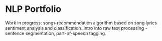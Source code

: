 # NLP Portfolio
Work in progress: songs recommendation algorithm based on song lyrics sentiment analysis and classification. Intro into raw text processing - sentence segmentation, part-of-speech tagging.
